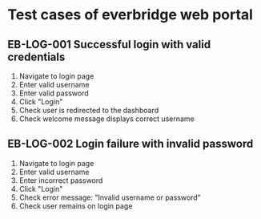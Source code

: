 # Test cases of everbridge web portal

## EB-LOG-001 Successful login with valid credentials
1. Navigate to login page
2. Enter valid username
3. Enter valid password
4. Click "Login"
5. Check user is redirected to the dashboard
6. Check welcome message displays correct username

## EB-LOG-002 Login failure with invalid password
1. Navigate to login page
2. Enter valid username
3. Enter incorrect password
4. Click "Login"
5. Check error message: "Invalid username or password"
5. Check user remains on login page